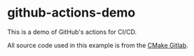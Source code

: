 # github-actions-demo
This is a demo of GitHub's actions for CI/CD.

All source code used in this example is from the [CMake Gitlab](https://gitlab.kitware.com/cmake/cmake).
